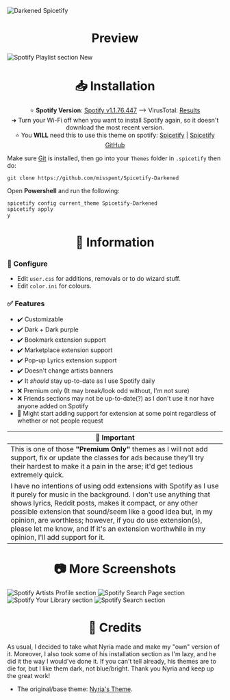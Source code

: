 ![Darkened Spicetify](https://user-images.githubusercontent.com/78914154/156931758-f874078f-910c-49e2-bbf9-10b77cf81054.png)

<h1 align="center">Preview</h1>

![Spotify Playlist section New](https://user-images.githubusercontent.com/78914154/167723337-649fc9a7-2db3-4204-94c2-50a9b9aca81d.png)

<h1 align="center">📥 Installation</h1>

<div align="center">
 
⭐ **Spotify Version**: [Spotify v1.1.76.447](https://spotify.en.uptodown.com/windows/download/4246989) --> VirusTotal: [Results](https://www.virustotal.com/gui/file/875879c06a8c9096db2d7ad56c60703f54c5ed39cc61730a72f7096cdbc89720)  
➜ Turn your Wi-Fi off when you want to install Spotify again, so it doesn't download the most recent version.  
⭐ You **WILL** need this to use this theme on spotify: [Spicetify](https://spicetify.app/) | [Spicetify GitHub](https://github.com/khanhas/spicetify-cli)
 </div>

Make sure [Git](https://git-scm.com/) is installed, then go into your `Themes` folder in `.spicetify` then do:
```
git clone https://github.com/misspent/Spicetify-Darkened
```
Open **Powershell** and run the following:
```
spicetify config current_theme Spicetify-Darkened
spicetify apply
y
```

<h1 align="center">📝 Information</h1>

### 🔨 Configure
* Edit `user.css` for additions, removals or to do wizard stuff.
* Edit `color.ini` for colours.

### ✅ Features
* ✔️ Customizable
* ✔️ Dark + Dark purple
* ✔️ Bookmark extension support
* ✔️ Marketplace extension support
* ✔️ Pop-up Lyrics extension support
* ✔️ Doesn't change artists banners
* ✔️ It *should* stay up-to-date as I use Spotify daily
* ❌ Premium only (It may break/look odd without, I'm not sure)
* ❌ Friends sections may not be up-to-date(?) as I don't use it nor have anyone added on Spotify
* 📅 Might start adding support for extension at some point regardless of whether or not people request

📌 Important |
 ------------ |
This is one of those **"Premium Only"** themes as I will not add support, fix or update the classes for ads because they'll try their hardest to make it a pain in the arse; it'd get tedious extremely quick.  |
I have no intentions of using odd extensions with Spotify as I use it purely for music in the background. I don't use anything that shows lyrics, Reddit posts, makes it compact, or any other possible extension that sound/seem like a good idea but, in my opinion, are worthless; however, if you do use extension(s), please let me know, and If it's an extension worthwhile in my opinion, I'll add support for it. |

<h1 align="center", margin= "0">📷 More Screenshots</h1>

![Spotify Artists Profile section](https://user-images.githubusercontent.com/78914154/168274765-2b852cb8-96b8-4fd6-b0fd-bb772eeec0fb.png)
![Spotify Search Page section](https://user-images.githubusercontent.com/78914154/170059028-3bd45fed-2d9f-40d8-9d83-07d3b134ed19.png)
![Spotify Your Library section](https://user-images.githubusercontent.com/78914154/168083357-154390cd-733b-4685-af1f-bb55dc75245f.png)
![Spotify Search section](https://user-images.githubusercontent.com/78914154/168083373-4f067378-7dce-4dbb-a1ce-c35c2db78f90.png)

<h1 align="center">📜 Credits</h1>

As usual, I decided to take what Nyria made and make my "own" version of it. Moreover, I also took some of his installation section as I'm lazy, and he did it the way I would've done it. If you can't tell already, his themes are to die for, but I like them dark, not blue/bright. Thank you Nyria and keep up the great work!
* The original/base theme: [Nyria's Theme](https://github.com/NYRI4/Comfy-spicetify).
